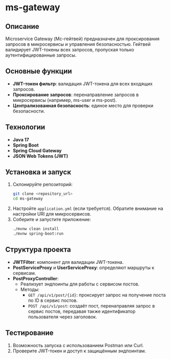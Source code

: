 # ms-gateway

## Описание

Microservice Gateway (Мс-гейтвей) предназначен для проксирования запросов в микросервисы и управления безопасностью. Гейтвей валидирует JWT-токены всех запросов, пропуская только аутентифицированные запросы.

## Основные функции

- **JWT-токен фильтр**: валидация JWT-токена для всех входящих запросов.
- **Проксирование запросов**: перенаправление запросов в микросервисы (например, ms-user и ms-post).
- **Централизованная безопасность**: единое место для проверки безопасности.

## Технологии

- **Java 17**
- **Spring Boot**
- **Spring Cloud Gateway**
- **JSON Web Tokens (JWT)**

## Установка и запуск

1. Склонируйте репозиторий:
   ```bash
   git clone <repository_url>
   cd ms-gateway
   ```
2. Настройте `application.yml` (если требуется). Обратите внимание на настройки URI для микросервисов.
3. Соберите и запустите приложение:
   ```bash
   ./mvnw clean install
   ./mvnw spring-boot:run
   ```
## Структура проекта

- **JWTFilter**: компонент для валидации JWT-токена.
- **PostServiceProxy** и **UserServiceProxy**: определяют маршруты к сервисам.
- **PostProxyController**: 
  - Реализует эндпоинты для работы с сервисом постов.
  - Методы: 
    - `GET /api/v1/post/{id}`: проксирует запрос на получение поста по ID в сервис постов.
    - `POST /api/v1/post`: создаёт пост, перенаправляя запрос в сервис постов, передавая также идентификатор пользователя через заголовок.

## Тестирование

1. Возможность запуска с использованием Postman или Curl.
2. Проверите JWT-токен и доступ к защищённым эндпоинтам.



